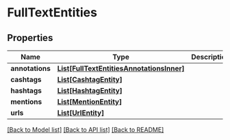 # FullTextEntities


## Properties
Name | Type | Description | Notes
------------ | ------------- | ------------- | -------------
**annotations** | [**List[FullTextEntitiesAnnotationsInner]**](FullTextEntitiesAnnotationsInner.md) |  | [optional] 
**cashtags** | [**List[CashtagEntity]**](CashtagEntity.md) |  | [optional] 
**hashtags** | [**List[HashtagEntity]**](HashtagEntity.md) |  | [optional] 
**mentions** | [**List[MentionEntity]**](MentionEntity.md) |  | [optional] 
**urls** | [**List[UrlEntity]**](UrlEntity.md) |  | [optional] 

[[Back to Model list]](../README.md#documentation-for-models) [[Back to API list]](../README.md#documentation-for-api-endpoints) [[Back to README]](../README.md)


